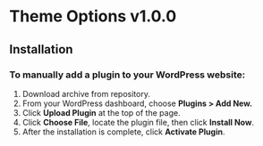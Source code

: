 # Theme Options v1.0.0
## Installation
### To manually add a plugin to your WordPress website:
1. Download archive from repository.
2. From your WordPress dashboard, choose <strong>Plugins > Add New.</strong>
3. Click <strong>Upload Plugin</strong> at the top of the page.
4. Click <strong>Choose File</strong>, locate the plugin file, then click <strong>Install Now</strong>.
5. After the installation is complete, click <strong>Activate Plugin</strong>.
